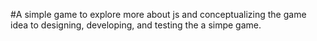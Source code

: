 #A simple game to explore more about js and conceptualizing the game idea to designing, developing, and testing the a simpe game. 
